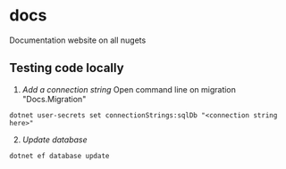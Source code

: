 # docs
Documentation website on all nugets

## Testing code locally

1. *Add a connection string*
Open command line on migration "Docs.Migration"

```
dotnet user-secrets set connectionStrings:sqlDb "<connection string here>"
```

2. *Update database*
```
dotnet ef database update
```
